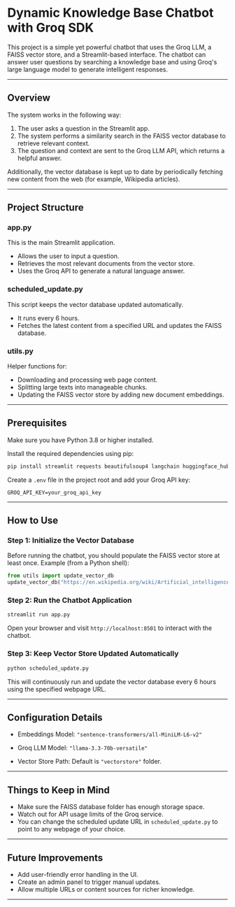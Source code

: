 # Dynamic Knowledge Base Chatbot with Groq SDK

This project is a simple yet powerful chatbot that uses the Groq LLM, a FAISS vector store, and a Streamlit-based interface. The chatbot can answer user questions by searching a knowledge base and using Groq's large language model to generate intelligent responses.

---

## Overview

The system works in the following way:

1. The user asks a question in the Streamlit app.
2. The system performs a similarity search in the FAISS vector database to retrieve relevant context.
3. The question and context are sent to the Groq LLM API, which returns a helpful answer.

Additionally, the vector database is kept up to date by periodically fetching new content from the web (for example, Wikipedia articles).

---

## Project Structure

### app.py

This is the main Streamlit application.

* Allows the user to input a question.
* Retrieves the most relevant documents from the vector store.
* Uses the Groq API to generate a natural language answer.

### scheduled\_update.py

This script keeps the vector database updated automatically.

* It runs every 6 hours.
* Fetches the latest content from a specified URL and updates the FAISS database.

### utils.py

Helper functions for:

* Downloading and processing web page content.
* Splitting large texts into manageable chunks.
* Updating the FAISS vector store by adding new document embeddings.

---

## Prerequisites

Make sure you have Python 3.8 or higher installed.

Install the required dependencies using pip:

```bash
pip install streamlit requests beautifulsoup4 langchain huggingface_hub faiss-cpu schedule python-dotenv
```

Create a `.env` file in the project root and add your Groq API key:

```
GROQ_API_KEY=your_groq_api_key
```

---

## How to Use

### Step 1: Initialize the Vector Database

Before running the chatbot, you should populate the FAISS vector store at least once.
Example (from a Python shell):

```python
from utils import update_vector_db
update_vector_db("https://en.wikipedia.org/wiki/Artificial_intelligence")
```

### Step 2: Run the Chatbot Application

```bash
streamlit run app.py
```

Open your browser and visit `http://localhost:8501` to interact with the chatbot.

### Step 3: Keep Vector Store Updated Automatically

```bash
python scheduled_update.py
```

This will continuously run and update the vector database every 6 hours using the specified webpage URL.

---

## Configuration Details

* Embeddings Model:
  `"sentence-transformers/all-MiniLM-L6-v2"`

* Groq LLM Model:
  `"llama-3.3-70b-versatile"`

* Vector Store Path:
  Default is `"vectorstore"` folder.

---

## Things to Keep in Mind

* Make sure the FAISS database folder has enough storage space.
* Watch out for API usage limits of the Groq service.
* You can change the scheduled update URL in `scheduled_update.py` to point to any webpage of your choice.

---

## Future Improvements

* Add user-friendly error handling in the UI.
* Create an admin panel to trigger manual updates.
* Allow multiple URLs or content sources for richer knowledge.

---
